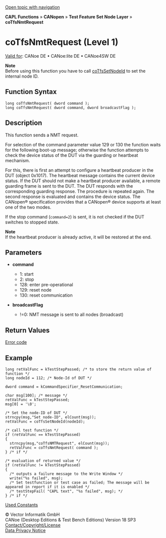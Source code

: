 [Open topic with navigation](../../../../../../CANoeDEFamily.htm#Topics/CAPLFunctions/CANopen/NodeLayerTFS/Functions/CAPLfunctionCoTfsNmtRequest.md)

**CAPL Functions** » **CANopen** » **Test Feature Set Node Layer** » **coTfsNmtRequest**

# coTfsNmtRequest (Level 1)

[Valid for](../../../../Shared/FeatureAvailability.md): CANoe DE • CANoe:lite DE • CANoe4SW DE

**Note**  
Before using this function you have to call [coTfsSetNodeId](CAPLfunctionCoTfsSetNodeId.md) to set the internal node ID.

## Function Syntax

```plaintext
long coTfsNmtRequest( dword command );
long coTfsNmtRequest( dword command, dword broadcastFlag );
```

## Description

This function sends a NMT request.

For selection of the command parameter value 129 or 130 the function waits for the following boot-up message; otherwise the function attempts to check the device status of the DUT via the guarding or heartbeat mechanism.

For this, there is first an attempt to configure a heartbeat producer in the DUT (object 0x1017). The heartbeat message contains the current device status. If the DUT should not make a heartbeat producer available, a remote guarding frame is sent to the DUT. The DUT responds with the corresponding guarding response. The procedure is repeated again. The second response is evaluated and contains the device status. The CANopen® specification provides that a CANopen® device supports at least one of the two modes.

If the stop command (`command=2`) is sent, it is not checked if the DUT switches to stopped state.

**Note**  
If the heartbeat producer is already active, it will be restored at the end.

## Parameters

- **command**
  - 1: start
  - 2: stop
  - 128: enter pre-operational
  - 129: reset node
  - 130: reset communication

- **broadcastFlag**
  - !=0: NMT message is sent to all nodes (broadcast)

## Return Values

[Error code](../CAPLfunctionsCANopenNLTFSErrorCodes.md)

## Example

```plaintext
long retValFunc = kTestStepPassed; /* to store the return value of function */
long nodeId = 112; /* Node-Id of DUT */

dword command = kCommandSpecifier_ResetCommunication;

char msg[100]; /* message */
retValFunc = kTestStepPassed;
msg[0] = '\0';

/* Set the node-ID of DUT */
strncpy(msg,"Set node-ID", elCount(msg));
retValFunc = coTfsSetNodeId(nodeId);

/* call test function */
if (retValFunc == kTestStepPassed)
{
  strncpy(msg,"coTfsNMTRequest", elCount(msg));
  retValFunc = coTfsNmtRequest( command );
} /* if */

/* evaluation of returned value */
if (retValFunc != kTestStepPassed)
{
  /* outputs a failure message to the Write Window */
  write("%s failed", msg);
  /* Set testfunction or test case as failed; The message will be appeared in report if it is enabled */
  /* testStepFail( "CAPL text", "%s failed", msg); */
} /* if */
```

[Used Constants](../CAPLfunctionsCANopenNLTFSExampleConstants.md)

© Vector Informatik GmbH  
CANoe (Desktop Editions & Test Bench Editions) Version 18 SP3  
[Contact/Copyright/License](../../../../Shared/ContactCopyrightLicense.md)  
[Data Privacy Notice](https://www.vector.com/int/en/company/get-info/privacy-policy/)